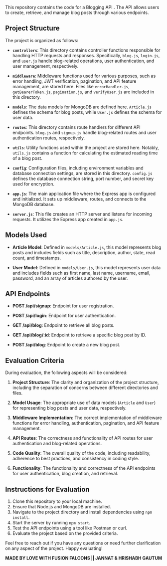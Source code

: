 

This repository contains the code for a Blogging API . The API allows users to create, retrieve, and manage blog posts through various endpoints.

## Project Structure

The project is organized as follows:

- **`controllers`**: This directory contains controller functions responsible for handling HTTP requests and responses. Specifically, `blog.js`, `login.js`, and `user.js` handle blog-related operations, user authentication, and user management, respectively.

- **`middleware`**: Middleware functions used for various purposes, such as error handling, JWT verification, pagination, and API feature management, are stored here. Files like `errorHandler.js`, `getBearerToken.js`, `pagination.js`, and `verifyUser.js` are included in this directory.

- **`models`**: The data models for MongoDB are defined here. `Article.js` defines the schema for blog posts, while `User.js` defines the schema for user data.

- **`routes`**: This directory contains route handlers for different API endpoints. `blog.js` and `signup.js` handle blog-related routes and user authentication routes, respectively.

- **`utils`**: Utility functions used within the project are stored here. Notably, `utils.js` contains a function for calculating the estimated reading time of a blog post.

- **`config`**: Configuration files, including environment variables and database connection settings, are stored in this directory. `config.js` defines the database connection string, port number, and secret key used for encryption.

- **`app.js`**: The main application file where the Express app is configured and initialized. It sets up middleware, routes, and connects to the MongoDB database.

- **`server.js`**: This file creates an HTTP server and listens for incoming requests. It utilizes the Express app created in `app.js`.

## Models Used

- **Article Model**: Defined in `models/Article.js`, this model represents blog posts and includes fields such as title, description, author, state, read count, and timestamps.

- **User Model**: Defined in `models/User.js`, this model represents user data and includes fields such as first name, last name, username, email, password, and an array of articles authored by the user.

## API Endpoints

- **POST /api/signup**: Endpoint for user registration.

- **POST /api/login**: Endpoint for user authentication.

- **GET /api/blog**: Endpoint to retrieve all blog posts.

- **GET /api/blog/:id**: Endpoint to retrieve a specific blog post by ID.

- **POST /api/blog**: Endpoint to create a new blog post.

## Evaluation Criteria

During evaluation, the following aspects will be considered:

1. **Project Structure**: The clarity and organization of the project structure, including the separation of concerns between different directories and files.

2. **Model Usage**: The appropriate use of data models (`Article` and `User`) for representing blog posts and user data, respectively.

3. **Middleware Implementation**: The correct implementation of middleware functions for error handling, authentication, pagination, and API feature management.

4. **API Routes**: The correctness and functionality of API routes for user authentication and blog-related operations.

5. **Code Quality**: The overall quality of the code, including readability, adherence to best practices, and consistency in coding style.

6. **Functionality**: The functionality and correctness of the API endpoints for user authentication, blog creation, and retrieval.

## Instructions for Evaluation

1. Clone this repository to your local machine.
2. Ensure that Node.js and MongoDB are installed.
3. Navigate to the project directory and install dependencies using `npm install`.
4. Start the server by running `npm start`.
5. Test the API endpoints using a tool like Postman or curl.
6. Evaluate the project based on the provided criteria.

Feel free to reach out if you have any questions or need further clarification on any aspect of the project. Happy evaluating!


**MADE BY LOVE WITH FUSION FALCONS || JANNAT & HRISHABH GAUTUM**
